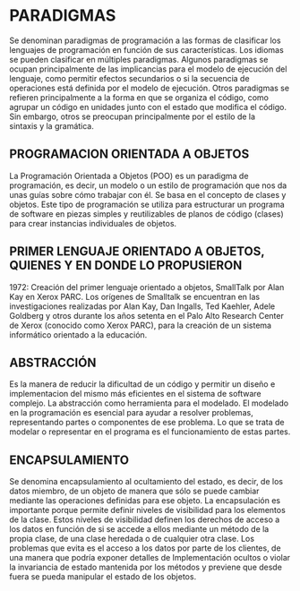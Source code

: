 # PARADIGMAS
Se denominan paradigmas de programación a las formas de clasificar los lenguajes de programación en función de sus características. Los idiomas se pueden clasificar en múltiples paradigmas.
Algunos paradigmas se ocupan principalmente de las implicancias para el modelo de ejecución del lenguaje, como permitir efectos secundarios o si la secuencia de operaciones está definida por el modelo de ejecución. Otros paradigmas se refieren principalmente a la forma en que se organiza el código, como agrupar un código en unidades junto con el estado que modifica el código. Sin embargo, otros se preocupan principalmente por el estilo de la sintaxis y la gramática.

## PROGRAMACION ORIENTADA A OBJETOS
La Programación Orientada a Objetos (POO) es un paradigma de programación, es decir, un modelo o un estilo de programación que nos da unas guías sobre cómo trabajar con él. Se basa en el concepto de clases y objetos. Este tipo de programación se utiliza para estructurar un programa de software en piezas simples y reutilizables de planos de código (clases) para crear instancias individuales de objetos.

## PRIMER LENGUAJE ORIENTADO A OBJETOS, QUIENES Y EN DONDE LO PROPUSIERON
1972: Creación del primer lenguaje orientado a objetos, SmallTalk por Alan Kay en Xerox PARC.
Los orígenes de Smalltalk se encuentran en las investigaciones realizadas por Alan Kay, Dan Ingalls, Ted Kaehler, Adele Goldberg y otros durante los años setenta en el Palo Alto Research Center de Xerox (conocido como Xerox PARC), para la creación de un sistema informático orientado a la educación.

## ABSTRACCIÓN
Es la manera de reducir la dificultad de un código y permitir un diseño e implementacion del mismo más eficientes en el sistema de software complejo.
La abstracción como herramienta para el modelado. El modelado en la programación es esencial para ayudar a resolver problemas, representando partes o componentes de ese problema. Lo que se trata de modelar o representar en el programa es el funcionamiento de estas partes.

## ENCAPSULAMIENTO
Se denomina encapsulamiento al ocultamiento del estado, es decir, de los datos miembro, de un objeto de manera que sólo se puede cambiar mediante las operaciones definidas para ese objeto. La encapsulación es importante porque permite definir niveles de visibilidad para los elementos de la clase. Estos niveles de visibilidad definen los derechos de acceso a los datos en función de si se accede a ellos mediante un método de la propia clase, de una clase heredada o de cualquier otra clase. Los problemas que evita es el acceso a los datos por parte de los clientes, de una manera que podría exponer detalles de Implementación ocultos o violar la invariancia de estado mantenida por los métodos y previene que desde fuera se pueda manipular el estado de los objetos.
